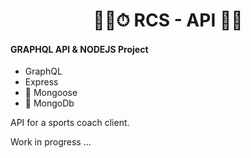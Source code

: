 <h1 align="center">
    🏃‍♀️⏱ RCS - API  💪🥇   
</h1>


#### GRAPHQL API & NODEJS Project
  
  - GraphQL
  - Express
  - 🦦 Mongoose
  - 📑 MongoDb 
  
  API for a sports coach client.

  Work in progress ...
